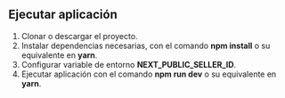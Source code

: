 ## Ejecutar aplicación

1. Clonar o descargar el proyecto.
2. Instalar dependencias necesarias, con el comando **npm install** o su equivalente en **yarn**.
3. Configurar variable de entorno **NEXT_PUBLIC_SELLER_ID**.
4. Ejecutar aplicación con el comando **npm run dev** o su equivalente en **yarn**.

